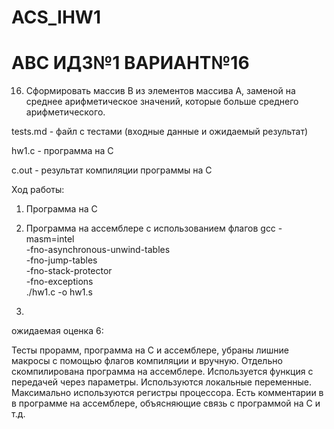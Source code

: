 # ACS_IHW1
# АВС ИДЗ№1 ВАРИАНТ№16

16. Сформировать массив B из элементов массива A, заменой на
среднее арифметическое значений, которые больше среднего
арифметического.

tests.md - файл с тестами (входные данные и ожидаемый результат)

hw1.c - программа на C

c.out - результат компиляции программы на C

Ход работы:

1) Программа на С

2) Программа на ассемблере с использованием флагов gcc -masm=intel \
    -fno-asynchronous-unwind-tables \
    -fno-jump-tables \
    -fno-stack-protector \
    -fno-exceptions \
    ./hw1.c -o hw1.s

3) 

ожидаемая оценка 6:

Тесты прорамм, программа на C и ассемблере, убраны лишние макросы с помощью флагов компиляции и вручную. Отдельно скомпилирована программа на ассемблере.
Используется функция с передачей через параметры. Используются локальные переменные. Максимально используются регистры процессора. Есть комментарии в в программе на ассемблере, объясняющие связь с программой на С и т.д.

